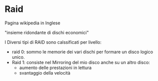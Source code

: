 # Raid

Pagina wikipedia in Inglese

"insieme ridondante di dischi economici"

I Diversi tipi di RAID sono calssificati per livello:
- raid 0: sommo le memorie dei vari dischi per formare un disco logico unico.
- Raid 1: consiste nel Mirroring del mio disco anche su un altro disco:
	- aumento delle prestazioni in lettura
	- svantaggio della velocità
<!--stackedit_data:
eyJoaXN0b3J5IjpbMTkzODYxNDY2OSwxMzYxNjg5Mjc3LC05MT
IwODAyMDddfQ==
-->